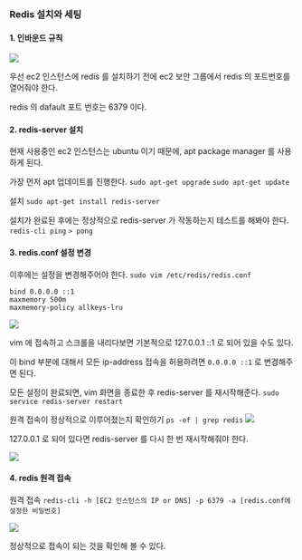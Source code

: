 ### Redis 설치와 세팅

#### 1. 인바운드 규칙

![](https://velog.velcdn.com/images/aristia/post/6c0e76c4-ab00-4e58-9767-01641f299659/image.png)

우선 ec2 인스턴스에 redis 를 설치하기 전에 ec2 보안 그룹에서 redis 의 포트번호를 열어줘야 한다.

redis 의 dafault 포트 번호는 6379 이다.

#### 2. redis-server 설치

현재 사용중인 ec2 인스턴스는 ubuntu 이기 때문에, apt package manager 를 사용하게 된다.

가장 먼저 apt 업데이트를 진행한다.
`sudo apt-get upgrade`
`sudo apt-get update`

설치
`sudo apt-get install redis-server`

설치가 완료된 후에는 정상적으로 redis-server 가 작동하는지 테스트를 해봐야 한다.
`redis-cli ping`
`> pong`

#### 3. redis.conf 설정 변경

이후에는 설정을 변경해주어야 한다.
`sudo vim /etc/redis/redis.conf`

```
bind 0.0.0.0 ::1
maxmemory 500m
maxmemory-policy allkeys-lru
```

![](https://velog.velcdn.com/images/aristia/post/9a627011-5686-41b3-bad0-18cb75429929/image.png)

vim 에 접속하고 스크롤을 내리다보면 기본적으로 127.0.0.1 ::1 로 되어 있을 수도 있다.

이 bind 부분에 대해서 모든 ip-address 접속을 허용하려면 `0.0.0.0 ::1` 로 변경해주면 된다.

모든 설정이 완료되면, vim 화면을 종료한 후 redis-server 를 재시작해준다.
`sudo service redis-server restart`

원격 접속이 정상적으로 이루어졌는지 확인하기
`ps -ef | grep redis`
![](https://velog.velcdn.com/images/aristia/post/ba23aaf3-adc8-4f90-9d13-a7e2dbc2d7cc/image.png)

127.0.0.1 로 되어 있다면 redis-server 를 다시 한 번 재시작해줘야 한다.

![](https://velog.velcdn.com/images/aristia/post/7ab30e86-3b72-487f-806b-0f81a4d0ae98/image.png)


#### 4. redis 원격 접속

원격 접속
`redis-cli -h [EC2 인스턴스의 IP or DNS] -p 6379 -a [redis.conf에 설정한 비밀번호]`

![](https://velog.velcdn.com/images/aristia/post/a21b2fde-d4af-482f-b34b-744cb2294027/image.png)

정상적으로 접속이 되는 것을 확인해 볼 수 있다.